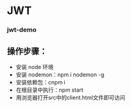 # JWT
### jwt-demo

## 操作步骤：
  - 安装 node 环境
  - 安装 nodemon：npm i nodemon -g
  - 安装依赖包：cnpm i
  - 在根目录中执行：npm start
  - 用浏览器打开src中的client.html文件即可访问
  
